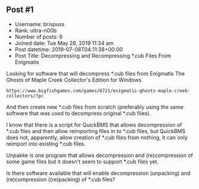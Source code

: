 ## Post #1
- Username: brispuss
- Rank: ultra-n00b
- Number of posts: 6
- Joined date: Tue May 28, 2019 11:34 am
- Post datetime: 2019-07-08T04:11:38+00:00
- Post Title: Decompressing and Recompressing *.cub Files From Enigmatis

Looking for software that will decompress *.cub files from Enigmatis The Ghosts of Maple Creek Collector's Edition for Windows 

```
https://www.bigfishgames.com/games/6721/enigmatis-ghosts-maple-creek-collectors/?pc
```


And then create new *.cub files from scratch (preferably using the same software that was used to decompress original *.cub files).

I know that there is a script for QuickBMS that allows decompression of *.cub files and then allow reimporting files in to *.cub files, but QuickBMS does not, apparently, allow creation of *.cub files from nothing, it can only reimport into existing *.cub files.

Unpakke is one program that allows decompression and (re)compression of some game files but it doesn't seem to support *.cub files yet.

Is there software available that will enable decompression (unpacking) and (re)compression ((re)packing) of *.cub files?
